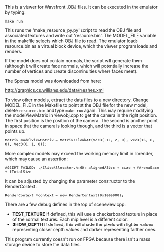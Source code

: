 This is a viewer for Wavefront .OBJ files. It can be executed in the emulator
by typing:

    make run
    
This runs the 'make_resource_py.py' script to read the OBJ file
and associated textures and write out 'resource.bin'. The MODEL_FILE 
variable in the makefile selects which OBJ file to read. The emulator
loads resource.bin as a virtual block device, which the viewer program
loads and renders. 

If the model does not contain normals, the script will generate them 
(although it will create face normals, which will potentially increase the 
number of vertices and create discontinuities where faces meet).

The Sponza model was downloaded from here:

http://graphics.cs.williams.edu/data/meshes.xml

To view other models, extract the data files to a new directory.  Change 
MODEL_FILE in the Makefile to point at the OBJ file for the new model, 
delete `resource.bin` and type `make run` again. This may require modifying 
the modelViewMatrix in viewobj.cpp to get the camera in the right position.
The first position is the position of the camera.  The second is another point in
space that the camera is looking through, and the third is a vector that points up.

	Matrix modelViewMatrix = Matrix::lookAt(Vec3(-10, 2, 0), Vec3(15, 8, 0), Vec3(0, 1, 0));

More complex models may exceed the working memory limit in librender, which may cause
an assertion:

    ASSERT FAILED: ./SliceAllocator.h:60: alignedAlloc + size < fArenaBase + fTotalSize

It can be adjusted by changing the parameter constructor to the RenderContext.

    RenderContext *context = new RenderContext(0x1000000);

There are a few debug defines in the top of sceneview.cpp:
- **TEST_TEXTURE** If defined, this will use a checkerboard texture in place of the normal textures.
  Each mip level is a different color. 
- **SHOW_DEPTH** If defined, this will shade the pixels with lighter values representing closer depth
  values and darker representing farther ones.

This program currently doesn't run on FPGA because there isn't a mass storage device to store
the data files.

